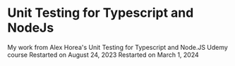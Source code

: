# Unit Testing for Typescript and NodeJs

My work from Alex Horea's Unit Testing for Typescript and Node.JS Udemy course
Restarted on August 24, 2023
Restarted on March 1, 2024
